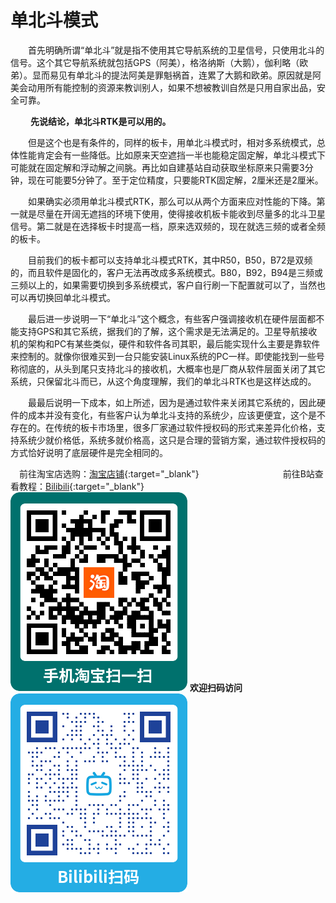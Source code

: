 # 单北斗模式
&emsp;&emsp;首先明确所谓“单北斗”就是指不使用其它导航系统的卫星信号，只使用北斗的信号。这个其它导航系统就包括GPS（阿美），格洛纳斯（大鹅），伽利略（欧弟）。显而易见有单北斗的提法阿美是罪魁祸首，连累了大鹅和欧弟。原因就是阿美会动用所有能控制的资源来教训别人，如果不想被教训自然是只用自家出品，安全可靠。<br>

&emsp;&emsp; **先说结论，单北斗RTK是可以用的。**<br>

&emsp;&emsp;但是这个也是有条件的，同样的板卡，用单北斗模式时，相对多系统模式，总体性能肯定会有一些降低。比如原来天空遮挡一半也能稳定固定解，单北斗模式下可能就在固定解和浮动解之间朓。再比如自建基站自动获取坐标原来只需要3分钟，现在可能要5分钟了。至于定位精度，只要能RTK固定解，2厘米还是2厘米。<br>

&emsp;&emsp;如果确实必须用单北斗模式RTK，那么可以从两个方面来应对性能的下降。第一就是尽量在开阔无遮挡的环境下使用，使得接收机板卡能收到尽量多的北斗卫星信号。第二就是在选择板卡时提高一档，原来选双频的，现在就选三频的或者全频的板卡。<br>

&emsp;&emsp;目前我们的板卡都可以支持单北斗模式RTK，其中R50，B50，B72是双频的，而且软件是固化的，客户无法再改成多系统模式。B80，B92，B94是三频或三频以上的，如果需要切换到多系统模式，客户自行刷一下配置就可以了，当然也可以再切换回单北斗模式。<br>

&emsp;&emsp;最后进一步说明一下“单北斗”这个概念，有些客户强调接收机在硬件层面都不能支持GPS和其它系统，据我们的了解，这个需求是无法满足的。卫星导航接收机的架构和PC有某些类似，硬件和软件各司其职，最后能实现什么主要是靠软件来控制的。就像你很难买到一台只能安装Linux系统的PC一样。即使能找到一些号称彻底的，从头到尾只支持北斗的接收机，大概率也是厂商从软件层面关闭了其它系统，只保留北斗而已，从这个角度理解，我们的单北斗RTK也是这样达成的。<br>

&emsp;&emsp;最最后说明一下成本，如上所述，因为是通过软件来关闭其它系统的，因此硬件的成本并没有变化，有些客户认为单北斗支持的系统少，应该更便宜，这个是不存在的。在传统的板卡市场里，很多厂家通过软件授权码的形式来差异化价格，支持系统少就价格低，系统多就价格高，这只是合理的营销方案，通过软件授权码的方式恰好说明了底层硬件是完全相同的。<br>

&emsp;前往淘宝店选购：[淘宝店铺](https://shop571754683.taobao.com/){:target="_blank"}
&emsp;&emsp;&emsp;&emsp;&emsp;&emsp;&emsp;&emsp;&emsp;
前往B站查看教程：[Bilibili](https://space.bilibili.com/1105134755){:target="_blank"}<br>
 ![淘宝](../link/taobao.png) **欢迎扫码访问** ![B站](../link/bili.png) 
